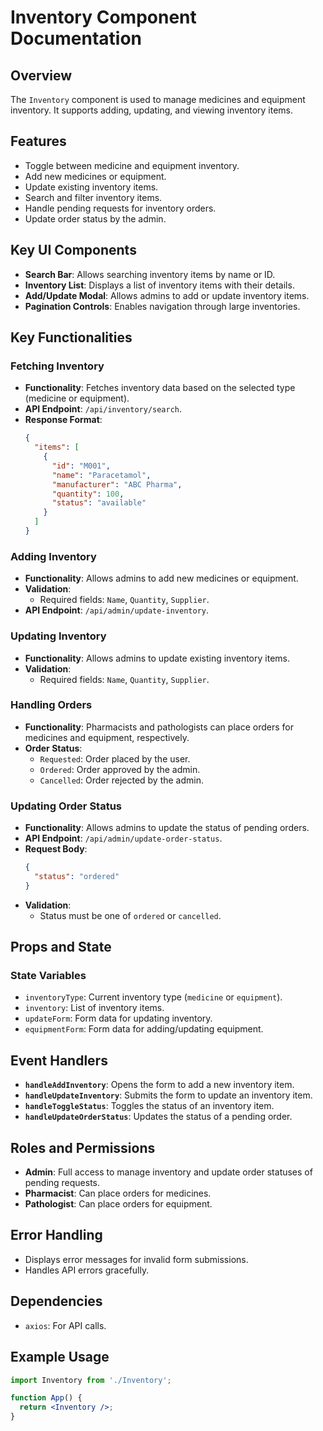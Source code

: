# Inventory Component Documentation

## Overview
The `Inventory` component is used to manage medicines and equipment inventory. It supports adding, updating, and viewing inventory items.

## Features
- Toggle between medicine and equipment inventory.
- Add new medicines or equipment.
- Update existing inventory items.
- Search and filter inventory items.
- Handle pending requests for inventory orders.
- Update order status by the admin.

## Key UI Components
- **Search Bar**: Allows searching inventory items by name or ID.
- **Inventory List**: Displays a list of inventory items with their details.
- **Add/Update Modal**: Allows admins to add or update inventory items.
- **Pagination Controls**: Enables navigation through large inventories.

## Key Functionalities
### Fetching Inventory
- **Functionality**: Fetches inventory data based on the selected type (medicine or equipment).
- **API Endpoint**: `/api/inventory/search`.
- **Response Format**:
  ```json
  {
    "items": [
      {
        "id": "M001",
        "name": "Paracetamol",
        "manufacturer": "ABC Pharma",
        "quantity": 100,
        "status": "available"
      }
    ]
  }
  ```

### Adding Inventory
- **Functionality**: Allows admins to add new medicines or equipment.
- **Validation**:
  - Required fields: `Name`, `Quantity`, `Supplier`.
- **API Endpoint**: `/api/admin/update-inventory`.

### Updating Inventory
- **Functionality**: Allows admins to update existing inventory items.
- **Validation**:
  - Required fields: `Name`, `Quantity`, `Supplier`.

### Handling Orders
- **Functionality**: Pharmacists and pathologists can place orders for medicines and equipment, respectively.
- **Order Status**:
  - `Requested`: Order placed by the user.
  - `Ordered`: Order approved by the admin.
  - `Cancelled`: Order rejected by the admin.

### Updating Order Status
- **Functionality**: Allows admins to update the status of pending orders.
- **API Endpoint**: `/api/admin/update-order-status`.
- **Request Body**:
  ```json
  {
    "status": "ordered"
  }
  ```
- **Validation**:
  - Status must be one of `ordered` or `cancelled`.

## Props and State
### State Variables
- `inventoryType`: Current inventory type (`medicine` or `equipment`).
- `inventory`: List of inventory items.
- `updateForm`: Form data for updating inventory.
- `equipmentForm`: Form data for adding/updating equipment.

## Event Handlers
- **`handleAddInventory`**: Opens the form to add a new inventory item.
- **`handleUpdateInventory`**: Submits the form to update an inventory item.
- **`handleToggleStatus`**: Toggles the status of an inventory item.
- **`handleUpdateOrderStatus`**: Updates the status of a pending order.

## Roles and Permissions
- **Admin**: Full access to manage inventory and update order statuses of pending requests.
- **Pharmacist**: Can place orders for medicines.
- **Pathologist**: Can place orders for equipment.

## Error Handling
- Displays error messages for invalid form submissions.
- Handles API errors gracefully.

## Dependencies
- `axios`: For API calls.

## Example Usage
```jsx
import Inventory from './Inventory';

function App() {
  return <Inventory />;
}
```
